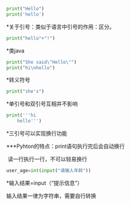 ```python
print("Hello")
print('hello')
```

*关于引号：类似于语言中引号的作用：区分。

```python
print("hello"+"!")
```

*类java

```python
print("She said\"Hello\"")
print("hi\nhello")
```

*转义符号

```python
print("she's")
```

*单引号和双引号互相并不影响

```python
print('''hi
    hello''')
```

*三引号可以实现换行功能

***Pyhton的特点：print语句执行完后会自动换行

​                                   读一行执行一行，不可以轻易换行

```python
user_age=int(input("请输入年龄"))
```

*输入结果=input（“提示信息”）

输入结果一律为字符串，需要自行转换